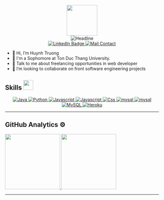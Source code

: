 <div id="header" align="center">
  <img src="https://media.giphy.com/media/M9gbBd9nbDrOTu1Mqx/giphy.gif" width="100"/>
  <div align=center>
        <img src="https://readme-typing-svg.herokuapp.com?color=%236FDA44&size=32&center=true&vCenter=true&width=600&height=50&lines=Hi+there+I'm+Alfiee+%F0%9F%91%8B;I'm+Sophomore+Student;Back-End+Engineer;Problem+Solver;Freelancer;Open-Source+Enthusiast" alt="Headline" />
  </div>
  <div id="badges">
    <a href="your-linkedin-URL">
      <img src="https://img.shields.io/badge/LinkedIn-blue?style=for-the-badge&logo=linkedin&logoColor=white" alt="LinkedIn Badge"/>
    </a>
    <a href="mailto:quoctruong310803@gmail.com">
      <img src="https://img.shields.io/badge/Gmail-D14836?style=for-the-badge&logo=gmail&logoColor=white" alt="Mail Contact"/>
    </a>
  </div>
</div>

- 👋 Hi, I’m Huynh Truong
- 💼 I'm a Sophomore at Ton Duc Thang University.
- 💬 Talk to me about freelancing opportunities in web developer
- 👯 I’m looking to collaborate on front software engineering projects

<h2> Skills <img src = "https://media2.giphy.com/media/QssGEmpkyEOhBCb7e1/giphy.gif?cid=ecf05e47a0n3gi1bfqntqmob8g9aid1oyj2wr3ds3mg700bl&rid=giphy.gif" width = 32px> </h2>
<div id="skills" align="center">
<a href="https://www.java.com" target="_blank"> 
    <img alt="Java" src="https://img.shields.io/badge/Java-ED8B00?style=for-the-badge&logo=java&logoColor=white">
  </a>

   <a href="https://www.python.org" target="_blank">
    <img alt="Python" src="https://img.shields.io/badge/Python-3776AB?style=for-the-badge&logo=python&logoColor=white">
  </a>

   <a href="https://www.javascript.com/" target="_blank">
    <img alt="Javascript" src="https://img.shields.io/badge/JavaScript-323330?style=for-the-badge&logo=javascript&logoColor=F7DF1E">
   </a>

   <a href="https://www.javascript.com/" target="_blank">
    <img alt="Javascript" src="https://img.shields.io/badge/HTML5-E34F26?style=for-the-badge&logo=html5&logoColor=white">
   </a>

   <a href="#" target="_blank">
    <img alt="Css" src="https://img.shields.io/badge/CSS3-1572B6?style=for-the-badge&logo=css3&logoColor=white">
  </a>

   <a href="https://www.mysql.com/" target="_blank">
    <img alt="mysql" src="https://img.shields.io/badge/MySQL-005C84?style=for-the-badge&logo=mysql&logoColor=white">
  </a>
  <a href="https://www.mysql.com/" target="_blank">
    <img alt="mysql" src="https://img.shields.io/badge/MongoDB-4EA94B?style=for-the-badge&logo=mongodb&logoColor=white">
  </a>
  <a href="https://www.mysql.com/"><img alt="MySQL" src="https://img.shields.io/badge/Microsoft%20SQL%20Server-CC2927?style=for-the-badge&logo=microsoft%20sql%20server&logoColor=white">
  </a>
<a href="https://www.heroku.com/"><img alt="Heroku" src="https://img.shields.io/badge/Heroku-430098?style=for-the-badge&logo=heroku&logoColor=white"></a>
</div>

<hr>


## GitHub Analytics ⚙️ &nbsp;
<p align="">
<a href="https://github.com/AVS1508">
  <img height="180em" src="https://github-readme-stats-eight-theta.vercel.app/api?username=afliee&show_icons=true&theme=algolia&include_all_commits=true&count_private=true"/>
  <img height="180em" src="https://github-readme-stats-eight-theta.vercel.app/api/top-langs/?username=afliee&layout=compact&langs_count=8&theme=algolia"/>
</a>
</p>
<hr />
